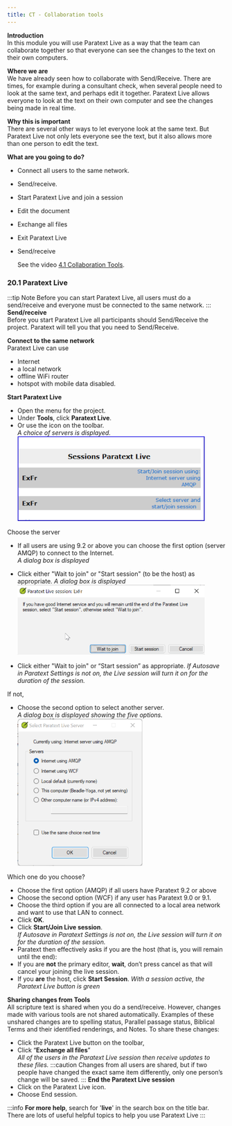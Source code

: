 ```yaml
---
title: CT - Collaboration tools
---
```

**Introduction**  
In this module you will use Paratext Live as a way that the team can collaborate together so that everyone can see the changes to the text on their own computers.

**Where we are**  
We have already seen how to collaborate with Send/Receive. There are times, for example during a consultant check, when several people need to look at the same text, and perhaps edit it together. Paratext Live allows everyone to look at the text on their own computer and see the changes being made in real time.

**Why this is important**  
There are several other ways to let everyone look at the same text. But Paratext Live not only lets everyone see the text, but it also allows more than one person to edit the text.

**What are you going to do?**  
-   Connect all users to the same network.
-   Send/receive.
-   Start Paratext Live and join a session
-   Edit the document
-   Exchange all files
-   Exit Paratext Live
-   Send/receive

    See the video [4.1 Collaboration Tools](https://vimeo.com/641947293).

### 20.1 Paratext Live
:::tip Note
Before you can start Paratext Live, all users must do a send/receive and everyone must be connected to the same network.
:::
**Send/receive**  
Before you start Paratext Live all participants should Send/Receive the project. Paratext will tell you that you need to Send/Receive.

**Connect to the same network**  
Paratext Live can use  
-   Internet
-   a local network
-   offline WiFi router
-   hotspot with mobile data disabled.

**Start Paratext Live**  
-   Open the menu for the project.
-   Under **Tools**, click **Paratext Live**.
-   Or use the icon on the toolbar.  
   *A choice of servers is displayed.*  
![](media/7b74b82d46ecc1bc5ab1844cc2923843.png)

Choose the server
-   If all users are using 9.2 or above you can choose the first option (server AMQP) to connect to the Internet.  
   *A dialog box is displayed*

-  Click either "Wait to join" or "Start session" (to be the host) as appropriate. 
   *A dialog box is displayed*
![](media/090e8af3c816f38bb148c7a51a9eb7ba.png)

-  Click either "Wait to join" or “Start session” as appropriate.
*If Autosave in Paratext Settings is not on, the Live session will turn it on for the duration of the session.*

If not,
-  Choose the second option to select another server.  
   *A dialog box is displayed showing the five options.*  
![](media/c9c1a7bfd09c132b009e63d7e21b3870.png)

Which one do you choose?

-   Choose the first option (AMQP) if all users have Paratext 9.2 or above
-   Choose the second option (WCF) if any user has Paratext 9.0 or 9.1.
-   Choose the third option if you are all connected to a local area network and want to use that LAN to connect.
-  Click **OK**.
-   Click **Start/Join Live session**.   
    *If Autosave in Paratext Settings is not on, the Live session will turn it on for the duration of the session.*
-   Paratext then effectively asks if you are the host (that is, you will remain until the end):
-   If you are **not** the primary editor, **wait**, don’t press cancel as that will cancel your joining the live session.
-   If you **are** the host, click **Start Session**.
    *With a session active, the Paratext Live button is green*

**Sharing changes from Tools**  
All scripture text is shared when you do a send/receive. However, changes made with various tools are not shared automatically. Examples of these unshared changes are to spelling status, Parallel passage status, Biblical Terms and their identified renderings, and Notes. To share these changes:

-   Click the Paratext Live button on the toolbar,
-   Click “**Exchange all files**”  
    *All of the users in the Paratext Live session then receive updates to these files.*
:::caution
Changes from all users are shared, but if two people have changed the exact same item differently, only one person’s change will be saved.
:::
**End the Paratext Live session**  
- Click on the Paratext Live  icon.
- Choose End session.

:::info
**For more help**, search for '**live**' in the search box on the title bar. There are lots of useful helpful topics to help you use Paratext Live
:::
